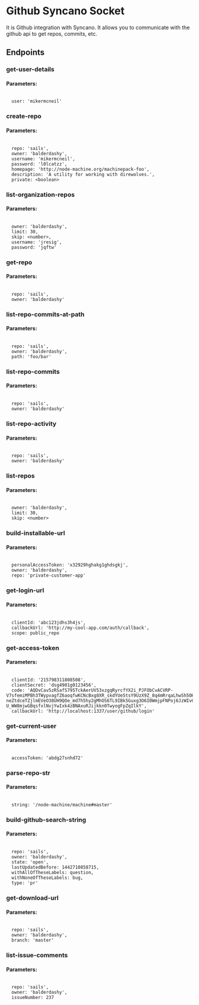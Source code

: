 # Github Syncano Socket

It is Github integration with Syncano. It allows you to communicate with the github api to get repos, commits, etc.

## Endpoints

### get-user-details

#### Parameters:
```

  user: 'mikermcneil'
```


### create-repo

#### Parameters:
```

  repo: 'sails',
  owner: 'balderdashy',
  username: 'mikermcneil',
  password: 'l0lcatzz',
  homepage: 'http://node-machine.org/machinepack-foo',
  description: 'A utility for working with direwolves.',
  private: <boolean>
```


### list-organization-repos

#### Parameters:
```

  owner: 'balderdashy',
  limit: 30,
  skip: <number>,
  username: 'jresig',
  password: 'jqftw'
```


### get-repo

#### Parameters:
```

  repo: 'sails',
  owner: 'balderdashy'
```


### list-repo-commits-at-path

#### Parameters:
```

  repo: 'sails',
  owner: 'balderdashy',
  path: 'foo/bar'
```


### list-repo-commits

#### Parameters:
```

  repo: 'sails',
  owner: 'balderdashy'
```


### list-repo-activity

#### Parameters:
```

  repo: 'sails',
  owner: 'balderdashy'
```


### list-repos

#### Parameters:
```

  owner: 'balderdashy',
  limit: 30,
  skip: <number>
```


### build-installable-url

#### Parameters:
```

  personalAccessToken: 'x32929hghakg1ghdsgkj',
  owner: 'balderdashy',
  repo: 'private-customer-app'
```


### get-login-url

#### Parameters:
```

  clientId: 'abc123jdhs3h4js',
  callbackUrl: 'http://my-cool-app.com/auth/callback',
  scope: public_repo
```


### get-access-token

#### Parameters:
```

  clientId: '215798311808508',
  clientSecret: 'dsg4901g0123456',
  code: 'AQDvCav5zRSafS795TckAerUV53xzgqRyrcfYX2i_PJFObCvACVRP-V7sfemiMPBh3TWypvagfZ6aoqfwKCNcBxg8XR_skdYUe5tsY9UzX9Z_8q4mRrqaLhwSh5OHj9ORmE4ocyd-neZtdceTZjlmEVeO38UH9QOe_md7h5hy2gMhOS6TL9IBk5Guxg3O6I0WmjpFNPoj6JzWIvG9cgj7RQqxMA2q_8EJxGPTqEbmTqOBqqCIOlvPEPCeIiy21VD9__tuzB0JvgqbVh-U_WW8mjwGBqsfxlNvjYwIxk4zBNAxuRJijkkn0TwyogFpZqIlkY',
  callbackUrl: 'http://localhost:1337/user/github/login'
```


### get-current-user

#### Parameters:
```

  accessToken: 'abdg27snhd72'
```


### parse-repo-str

#### Parameters:
```

  string: '/node-machine/machine#master'
```


### build-github-search-string

#### Parameters:
```

  repo: 'sails',
  owner: 'balderdashy',
  state: 'open',
  lastUpdatedBefore: 1442710858715,
  withAllOfTheseLabels: question,
  withNoneOfTheseLabels: bug,
  type: 'pr'
```


### get-download-url

#### Parameters:
```

  repo: 'sails',
  owner: 'balderdashy',
  branch: 'master'
```


### list-issue-comments

#### Parameters:
```

  repo: 'sails',
  owner: 'balderdashy',
  issueNumber: 237
```

